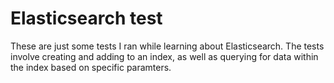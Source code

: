 # Elasticsearch test

These are just some tests I ran while learning about Elasticsearch. The tests involve creating and adding to an index, as well as querying for data within the index based on specific paramters.